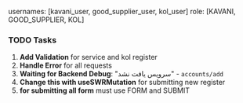 usernames: [kavani_user, good_supplier_user, kol_user]
role: [KAVANI, GOOD_SUPPLIER, KOL]

### TODO Tasks

1. **Add Validation** for service and kol register
2. **Handle Error** for all requests
3. **Waiting for Backend Debug**: "سرویس یافت نشد" - `accounts/add`
4. **Change this with useSWRMutation** for submitting new register
5. **for submitting all form**  must use FORM and SUBMIT